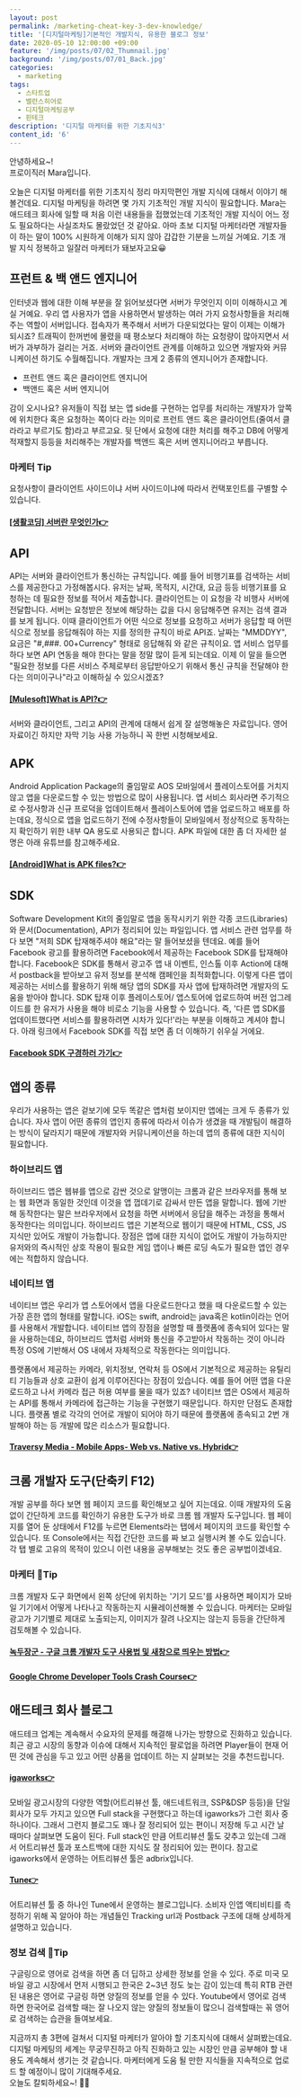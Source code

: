 ```yaml
---
layout: post
permalink: /marketing-cheat-key-3-dev-knowledge/
title: '[디지털마케팅]기본적인 개발지식, 유용한 블로그 정보'
date: 2020-05-10 12:00:00 +09:00
feature: '/img/posts/07/02_Thumnail.jpg'
background: '/img/posts/07/01_Back.jpg'
categories:
  - marketing
tags:
  - 스타트업
  - 밸런스히어로
  - 디지털마케팅공부
  - 핀테크
description: '디지털 마케터를 위한 기초지식3'
content_id: '6'
---
```


안녕하세요~!<br>
프로이직러 Mara입니다. 

오늘은 디지털 마케터를 위한 기초지식 정리 마지막편인 개발 지식에 대해서 이야기 해볼건데요. 디지털 마케팅을 하려면 몇 가지 기초적인 개발 지식이 필요합니다. Mara는 애드테크 회사에 일할 때 처음 이런 내용들을 접했었는데 기초적인 개발 지식이 어느 정도 필요하다는 사실조차도 몰랐었던 것 같아요. 아마 초보 디지털 마케터라면 개발자들이 하는 말이 100% 시원하게 이해가 되지 않아 갑갑한 기분을 느끼실 거예요. 기초 개발 지식 정복하고 일잘러 마케터가 돼보자고요😀 

## 프런트 & 백 앤드 엔지니어 

인터넷과 웹에 대한 이해 부분을 잘 읽어보셨다면 서버가 무엇인지 이미 이해하시고 계실 거예요. 우리 앱 사용자가 앱을 사용하면서 발생하는 여러 가지 요청사항들을 처리해주는 역할이 서버입니다. 접속자가 폭주해서 서버가 다운되었다는 말이 이제는 이해가 되시죠? 트래픽이 한꺼번에 몰렸을 때 평소보다 처리해야 하는 요청량이 많아지면서 서버가 과부하가 걸리는 거죠. 서버와 클라이언트 관계를 이해하고 있으면 개발자와 커뮤니케이션 하기도 수월해집니다. 개발자는 크게 2 종류의 엔지니어가 존재합니다. 

- 프런트 앤드 혹은 클라이언트 엔지니어
- 백앤드 혹은 서버 엔지니어 

감이 오시나요? 유저들이 직접 보는 앱 side를 구현하는 업무를 처리하는 개발자가 앞쪽에 위치한다 혹은 요청하는 쪽이다 라는 의미로 프런트 앤드 혹은 클라이언트(줄여서 클라라고 부르기도 함)라고 부르고요. 뒷 단에서 요청에 대한 처리를 해주고 DB에 어떻게 적재할지 등등을 처리해주는 개발자를 백앤드 혹은 서버 엔지니어라고 부릅니다. 

### 마케터 Tip

요청사항이 클라이언트 사이드이냐 서버 사이드이냐에 따라서 컨택포인트를 구별할 수 있습니다.

#### [[생활코딩] 서버란 무엇인가👉](https://www.youtube.com/watch?v=bnpJVGt5Cxk)<br>

## API

API는 서버와 클라이언트가 통신하는 규칙입니다. 예를 들어 비행기표를 검색하는 서비스를 제공한다고 가정해봅시다. 유저는 날짜, 목적지, 시간대, 요금 등등 비행기표를 요청하는 데 필요한 정보를 적어서 제출합니다. 클라이언트는 이 요청을 각 비행사 서버에 전달합니다. 서버는 요청받은 정보에 해당하는 값을 다시 응답해주면 유저는 검색 결과를 보게 됩니다. 이때 클라이언트가 어떤 식으로 정보를 요청하고 서버가 응답할 때 어떤 식으로 정보를 응답해줘야 하는 지를 정의한 규칙이 바로 API죠. 날짜는 "MMDDYY", 요금은 "#,###. 00+Currency" 형태로 응답해줘 와 같은 규칙이요. 앱 서비스 업무를 하다 보면 API 연동을 해야 한다는 말을 정말 많이 듣게 되는데요. 이제 이 말을 들으면 "필요한 정보를 다른 서비스 주체로부터 응답받아오기 위해서 통신 규칙을 전달해야 한다는 의미이구나"라고 이해하실 수 있으시겠죠?  

#### [[Mulesoft]What is API?👉](https://www.youtube.com/watch?v=s7wmiS2mSXY ) 

서버와 클라이언트, 그리고 API의 관계에 대해서 쉽게 잘 설명해놓은 자료입니다. 영어 자료이긴 하지만 자막 기능 사용 가능하니 꼭 한번 시청해보세요. 

## APK

Android Application Package의 줄임말로 AOS 모바일에서 플레이스토어를 거치지 않고 앱을 다운로드할 수 있는 방법으로 많이 사용됩니다. 앱 서비스 회사라면 주기적으로 수정사항과 신규 프로덕을 업데이트해서 플레이스토어에 앱을 업로드하고 배포를 하는데요, 정식으로 앱을 업로드하기 전에 수정사항들이 모바일에서 정상적으로 동작하는지 확인하기 위한 내부 QA 용도로 사용되곤 합니다. APK 파일에 대한 좀 더 자세한 설명은 아래 유튜브를 참고해주세요. 

#### [[Android]What is APK files?👉 ](https://www.youtube.com/watch?v=Hawj4WRxNSs)<br>

## SDK

Software Development Kit의 줄임말로 앱을 동작시키기 위한 각종 코드(Libraries)와 문서(Documentation), API가 정리되어 있는 파일입니다. 앱 서비스 관련 업무를 하다 보면 "저희 SDK 탑재해주셔야 해요"라는 말 들어보셨을 텐데요. 예를 들어 Facebook 광고를 활용하려면 Facebook에서 제공하는 Facebook SDK를 탑재해야 합니다. Facebook은 SDK를 통해서 광고주 앱 내 이벤트, 인스톨 이후 Action에 대해서 postback을 받아보고 유저 정보를 분석해 캠페인을 최적화합니다. 이렇게 다른 앱이 제공하는 서비스를 활용하기 위해 해당 앱의 SDK를 자사 앱에 탑재하려면 개발자의 도움을 받아야 합니다. SDK 탑재 이후 플레이스토어/ 앱스토어에 업로드하여 버전 업그레이드를 한 유저가 사용을 해야 비로소 기능을 사용할 수 있습니다. 즉, '다른 앱 SDK를 업데이트했다면 서비스를 활용하려면 시차가 있다!'라는 부분을 이해하고 계셔야 합니다. 아래 링크에서 Facebook SDK를 직접 보면 좀 더 이해하기 쉬우실 거에요. 

#### [Facebook SDK 구경하러 가기👉 ](https://developers.facebook.com/docs/apis-and-sdks/)<br>

## 앱의 종류

우리가 사용하는 앱은 겉보기에 모두 똑같은 앱처럼 보이지만 앱에는 크게 두 종류가 있습니다. 자사 앱이 어떤 종류의 앱인지 종류에 따라서 이슈가 생겼을 때 개발팀이 해결하는 방식이 달라지기 때문에 개발자와 커뮤니케이션을 하는데 앱의 종류에 대한 지식이 필요합니다. 

### 하이브리드 앱

하이브리드 앱은 웹뷰를 앱으로 감싼 것으로 알맹이는 크롬과 같은 브라우저를 통해 보는 웹 화면과 동일한 것인데 이것을 앱 껍데기로 감싸서 만든 앱을 말합니다. 웹에 기반해 동작한다는 말은 브라우저에서 요청을 하면 서버에서 응답을 해주는 과정을 통해서 동작한다는 의미입니다. 하이브리드 앱은 기본적으로 웹이기 때문에 HTML, CSS, JS 지식만 있어도 개발이 가능합니다. 장점은 앱에 대한 지식이 없어도 개발이 가능하지만 유저와의 즉시적인 상호 작용이 필요한 게임 앱이나 빠른 로딩 속도가 필요한 앱인 경우에는 적합하지 않습니다.  

### 네이티브 앱

네이티브 앱은 우리가 앱 스토어에서 앱을 다운로드한다고 했을 때 다운로드할 수 있는 가장 흔한 앱의 형태를 말합니다. iOS는 swift, android는 java혹은 kotlin이라는 언어를 사용해서 개발합니다. 네이티브 앱의 장점을 설명할 때 플랫폼에 종속되어 있다는 말을 사용하는데요, 하이브리드 앱처럼 서버와 통신을 주고받아서 작동하는 것이 아니라 특정 OS에 기반해서 OS 내에서 자체적으로 작동한다는 의미입니다. 

플랫폼에서 제공하는 카메라, 위치정보, 연락처 등 OS에서 기본적으로 제공하는 유틸리티 기능들과 상호 교환이 쉽게 이루어진다는 장점이 있습니다. 예를 들어 어떤 앱을 다운로드하고 나서 카메라 접근 허용 여부를 물을 때가 있죠? 네이티브 앱은 OS에서 제공하는 API를 통해서 카메라에 접근하는 기능을 구현했기 때문입니다. 하지만 단점도 존재합니다. 플랫폼 별로 각각의 언어로 개발이 되어야 하기 때문에 플랫폼에 종속되고 2번 개발해야 하는 등 개발에 많은 리소스가 필요합니다. 

#### [Traversy Media - Mobile Apps- Web vs. Native vs. Hybrid👉](https://www.youtube.com/watch?v=ZikVtdopsfY)<br>

## 크롬 개발자 도구(단축키 F12)

개발 공부를 하다 보면 웹 페이지 코드를 확인해보고 싶어 지는데요. 이때 개발자의 도움 없이 간단하게 코드를 확인하기 유용한 도구가 바로 크롬 웹 개발자 도구입니다. 웹 페이지를 열어 둔 상태에서 F12를 누르면 Elements라는 탭에서 페이지의 코드를 확인할 수 있습니다. 또 Console에서는 직접 간단한 코드를 짜 보고 실행시켜 볼 수도 있습니다. 각 탭 별로 고유의 목적이 있으니 이런 내용을 공부해보는 것도 좋은 공부법이겠네요. 

### 마케터 🍯Tip 

크롬 개발자 도구 화면에서 왼쪽 상단에 위치하는 '기기 모드'를 사용하면 페이지가 모바일 기기에서 어떻게 나타나고 작동하는지 시뮬레이션해볼 수 있습니다. 마케터는 모바일 광고가 기기별로 제대로 노출되는지, 이미지가 잘려 나오지는 않는지 등등을 간단하게 검토해볼 수 있습니다. 

#### [녹두장군 - 구글 크롬 개발자 도구 사용법 및 새창으로 띄우는 방법👉]( https://mainia.tistory.com/2393 )

#### [Google Chrome Developer Tools Crash Course👉](https://www.youtube.com/watch?v=x4q86IjJFag)<br>

## 애드테크 회사 블로그

애드테크 업계는 계속해서 수요자의 문제를 해결해 나가는 방향으로 진화하고 있습니다. 최근 광고 시장의 동향과 이슈에 대해서 지속적인 팔로업을 하려면 Player들이 현재 어떤 것에 관심을 두고 있고 어떤 상품을 업데이트 하는 지 살펴보는 것을 추천드립니다.   

#### [igaworks👉](http://blog.igaworks.com/) 

모바일 광고시장의 다양한 역할(어트리뷰선 툴, 애드네트워크, SSP&DSP 등등)을 단일 회사가 모두 가지고 있으면 Full stack을 구현했다고 하는데 igaworks가 그런 회사 중 하나이다. 그래서 그런지 블로그도 꽤나 잘 정리되어 있는 편이니 저장해 두고 시간 날 때마다 살펴보면 도움이 된다. Full stack인 만큼 어트리뷰션 툴도 갖추고 있는데 그래서 어트리뷰션 툴과 포스트백에 대한 지식도 잘 정리되어 있는 편이다. 참고로 igaworks에서 운영하는 어트리뷰션 툴은 adbrix입니다. 

#### [Tune👉](https://blog.naver.com/tunekorea)

어트리뷰션 툴 중 하나인 Tune에서 운영하는 블로그입니다. 소비자 인앱 액티비티를 측정하기 위해 꼭 알아야 하는 개념들인 Tracking url과 Postback 구조에 대해 상세하게 설명하고 있습니다. 

### 정보 검색 🍯Tip

구글링으로 영어로 검색을 하면 좀 더 딥하고 상세한 정보를 얻을 수 있다. 주로 미국 모바일 광고 시장에서 먼저 시행되고 한국은 2~3년 정도 늦는 감이 있는데 특히 RTB 관련된 내용은 영어로 구글링 하면 양질의 정보를 얻을 수 있다. Youtube에서 영어로 검색하면 한국어로 검색할 때는 잘 나오지 않는 양질의 정보들이 많으니 검색할때는 꼮 영어로 검색하는 습관을 들여보세요. 

지금까지 총 3편에 걸쳐서 디지털 마케터가 알아야 할 기초지식에 대해서 살펴봤는데요. 디지털 마케팅의 세계는 무궁무진하고 아직 진화하고 있는 시장인 만큼 공부해야 할 내용도 계속해서 생기는 것 같습니다. 마케터에게 도움 될 만한 지식들을 지속적으로 업로드 할 예정이니 많이 기대해주세요. <br>오늘도 칼퇴하세요~! 🙋‍♀️  

